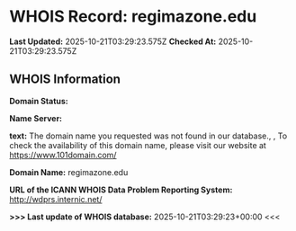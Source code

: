 # WHOIS Record: regimazone.edu

**Last Updated:** 2025-10-21T03:29:23.575Z
**Checked At:** 2025-10-21T03:29:23.575Z

## WHOIS Information

**Domain Status:** 

**Name Server:** 

**text:** The domain name you requested was not found in our database., , To check the availability of this domain name, please visit our website at https://www.101domain.com/

**Domain Name:** regimazone.edu

**URL of the ICANN WHOIS Data Problem Reporting System:** http://wdprs.internic.net/

**>>> Last update of WHOIS database:** 2025-10-21T03:29:23+00:00 <<<

